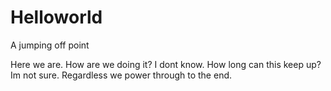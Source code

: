 # Helloworld
A jumping off point

Here we are. How are we doing it? I dont know. How long can this keep up? Im not sure.
Regardless we power through to the end.
